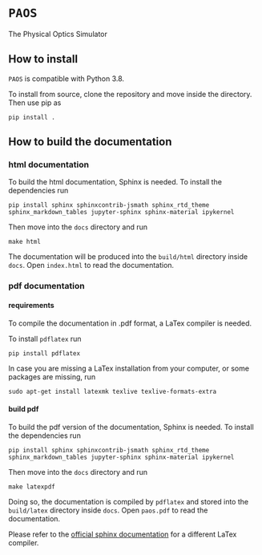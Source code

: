 # `PAOS`

The Physical Optics Simulator

## How to install

`PAOS` is compatible with Python 3.8.

To install from source, clone the repository and move inside the directory.
Then use pip as

    pip install .

## How to build the documentation

### html documentation

To build the html documentation, Sphinx is needed. To install the dependencies run

    pip install sphinx sphinxcontrib-jsmath sphinx_rtd_theme sphinx_markdown_tables jupyter-sphinx sphinx-material ipykernel

Then move into the `docs` directory and run

    make html

The documentation will be produced into the `build/html` directory inside `docs`.
Open `index.html` to read the documentation.

### pdf documentation

#### requirements

To compile the documentation in .pdf format, a LaTex compiler is needed.

To install `pdflatex` run

    pip install pdflatex

In case you are missing a LaTex installation from your computer, or some packages are missing, run

    sudo apt-get install latexmk texlive texlive-formats-extra

#### build pdf

To build the pdf version of the documentation, Sphinx is needed. To install the dependencies run

    pip install sphinx sphinxcontrib-jsmath sphinx_rtd_theme sphinx_markdown_tables jupyter-sphinx sphinx-material ipykernel

Then move into the `docs` directory and run

    make latexpdf

Doing so, the documentation is compiled by `pdflatex` and stored into the `build/latex` directory inside `docs`.
Open `paos.pdf` to read the documentation.

Please refer to the [official sphinx documentation](https://www.sphinx-doc.org/en/master/usage/configuration.html#latex-options)
for a different LaTex compiler.
